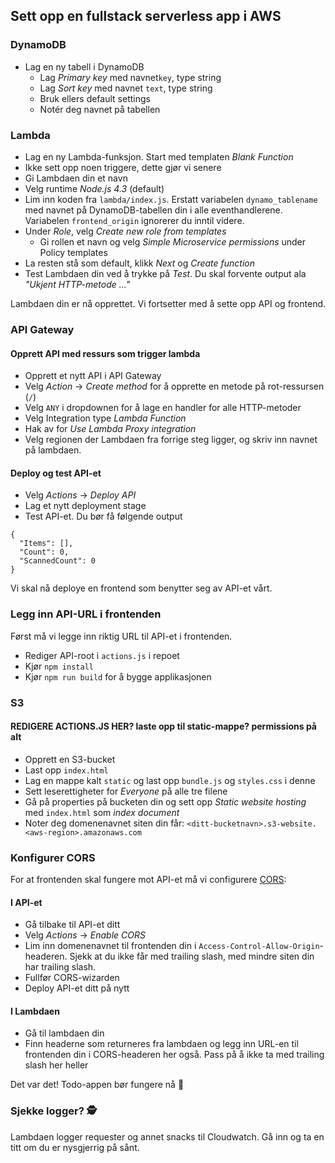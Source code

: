 ## Sett opp en fullstack serverless app i AWS

### DynamoDB
- Lag en ny tabell i DynamoDB
  - Lag _Primary key_ med navnet`key`, type string
  - Lag _Sort key_ med navnet `text`, type string
  - Bruk ellers default settings
  - Notér deg navnet på tabellen

### Lambda
- Lag en ny Lambda-funksjon. Start med templaten _Blank Function_
- Ikke sett opp noen triggere, dette gjør vi senere
- Gi Lambdaen din et navn
- Velg runtime _Node.js 4.3_ (default)
- Lim inn koden fra `lambda/index.js`. Erstatt variabelen `dynamo_tablename` med navnet på DynamoDB-tabellen din i alle eventhandlerene. Variabelen `frontend_origin` ignorerer du inntil videre.
- Under _Role_, velg _Create new role from templates_
  - Gi rollen et navn og velg _Simple Microservice permissions_ under Policy templates
- La resten stå som default, klikk _Next_ og _Create function_
- Test Lambdaen din ved å trykke på _Test_. Du skal forvente output ala _"Ukjent HTTP-metode ..."_

Lambdaen din er nå opprettet. Vi fortsetter med å sette opp API og frontend.

### API Gateway

#### Opprett API med ressurs som trigger lambda
- Opprett et nytt API i API Gateway
- Velg _Action_ -> _Create method_ for å opprette en metode på rot-ressursen (`/`)
- Velg `ANY` i dropdownen for å lage en handler for alle HTTP-metoder
- Velg Integration type _Lambda Function_
- Hak av for _Use Lambda Proxy integration_
- Velg regionen der Lambdaen fra forrige steg ligger, og skriv inn navnet på lambdaen.

#### Deploy og test API-et
- Velg _Actions_ -> _Deploy API_
- Lag et nytt deployment stage
- Test API-et. Du bør få følgende output

```
{
  "Items": [],
  "Count": 0,
  "ScannedCount": 0
}
```

Vi skal nå deploye en frontend som benytter seg av API-et vårt.

### Legg inn API-URL i frontenden
Først må vi legge inn riktig URL til API-et i frontenden.
- Rediger API-root i `actions.js` i repoet
- Kjør `npm install`
- Kjør `npm run build` for å bygge applikasjonen

### S3
#### REDIGERE ACTIONS.JS HER? laste opp til static-mappe? permissions på alt
- Opprett en S3-bucket
- Last opp `index.html`
- Lag en mappe kalt `static` og last opp `bundle.js` og `styles.css` i denne
- Sett leserettigheter for _Everyone_ på alle tre filene 
- Gå på properties på bucketen din og sett opp _Static website hosting_ med `index.html` som _index document_
- Noter deg domenenavnet siten din får: `<ditt-bucketnavn>.s3-website.<aws-region>.amazonaws.com`

### Konfigurer CORS
For at frontenden skal fungere mot API-et må vi configurere [CORS](https://developer.mozilla.org/en-US/docs/Web/HTTP/Access_control_CORS):

#### I API-et
- Gå tilbake til API-et ditt
- Velg _Actions_ -> _Enable CORS_
- Lim inn domenenavnet til frontenden din i `Access-Control-Allow-Origin`-headeren. Sjekk at du ikke får med trailing slash, med mindre siten din har trailing slash. 
- Fullfør CORS-wizarden
- Deploy API-et ditt på nytt

#### I Lambdaen
- Gå til lambdaen din
- Finn headerne som returneres fra lambdaen og legg inn URL-en til frontenden din i CORS-headeren her også. Pass på å ikke ta med trailing slash her heller

Det var det! Todo-appen bør fungere nå 🚀

### Sjekke logger? 🕵

Lambdaen logger requester og annet snacks til Cloudwatch. Gå inn og ta en titt om du er nysgjerrig på sånt.
